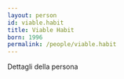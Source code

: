 ```yaml
---
layout: person
id: viable.habit
title: Viable Habit
born: 1996
permalink: /people/viable.habit
---
```


Dettagli della persona 